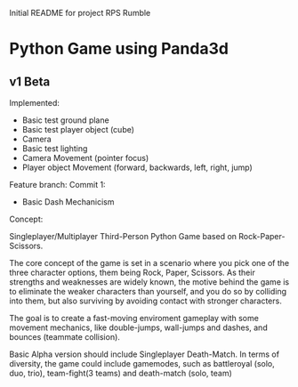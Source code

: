 Initial README for project RPS Rumble

# Python Game using Panda3d

## v1 Beta

Implemented:
- Basic test ground plane
- Basic test player object (cube)
- Camera
- Basic test lighting
- Camera Movement (pointer focus)
- Player object Movement (forward, backwards, left, right, jump)

Feature branch:
  Commit 1:
  - Basic Dash Mechanicism  

Concept:

Singleplayer/Multiplayer Third-Person Python Game based on Rock-Paper-Scissors.

The core concept of the game is set in a scenario where you pick one of the three character options, them being Rock, Paper, Scissors.
As their strengths and weaknesses are widely known, the motive behind the game is to eliminate the weaker characters than yourself,
and you do so by colliding into them, but also surviving by avoiding contact with stronger characters.

The goal is to create a fast-moving enviroment gameplay with some movement mechanics, like double-jumps, wall-jumps and dashes, and bounces (teammate collision).

Basic Alpha version should include Singleplayer Death-Match.
In terms of diversity, the game could include gamemodes, such as battleroyal (solo, duo, trio), team-fight(3 teams) and death-match (solo, team)
